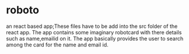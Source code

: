 # roboto
an react based app;These files have to be add into the src folder of the react app.
The app contains some imaginary robotcard with there details such as name,emailid on it.
The app basically provides the user to search among the card for the name and email id.

